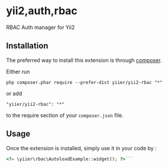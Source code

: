 yii2,auth,rbac
==============
RBAC Auth manager for Yii2

Installation
------------

The preferred way to install this extension is through [composer](http://getcomposer.org/download/).

Either run

```
php composer.phar require --prefer-dist yiier/yii2-rbac "*"
```

or add

```
"yiier/yii2-rbac": "*"
```

to the require section of your `composer.json` file.


Usage
-----

Once the extension is installed, simply use it in your code by  :

```php
<?= \yiier\rbac\AutoloadExample::widget(); ?>```